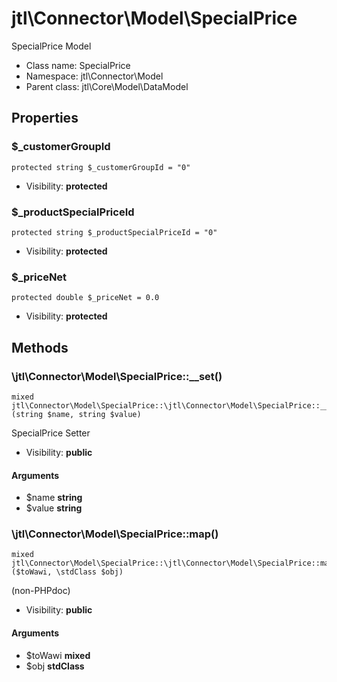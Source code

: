 jtl\Connector\Model\SpecialPrice
===============

SpecialPrice Model




* Class name: SpecialPrice
* Namespace: jtl\Connector\Model
* Parent class: jtl\Core\Model\DataModel





Properties
----------


### $_customerGroupId

```
protected string $_customerGroupId = "0"
```





* Visibility: **protected**


### $_productSpecialPriceId

```
protected string $_productSpecialPriceId = "0"
```





* Visibility: **protected**


### $_priceNet

```
protected double $_priceNet = 0.0
```





* Visibility: **protected**


Methods
-------


### \jtl\Connector\Model\SpecialPrice::__set()

```
mixed jtl\Connector\Model\SpecialPrice::\jtl\Connector\Model\SpecialPrice::__set()(string $name, string $value)
```

SpecialPrice Setter



* Visibility: **public**

#### Arguments

* $name **string**
* $value **string**



### \jtl\Connector\Model\SpecialPrice::map()

```
mixed jtl\Connector\Model\SpecialPrice::\jtl\Connector\Model\SpecialPrice::map()($toWawi, \stdClass $obj)
```

(non-PHPdoc)



* Visibility: **public**

#### Arguments

* $toWawi **mixed**
* $obj **stdClass**


